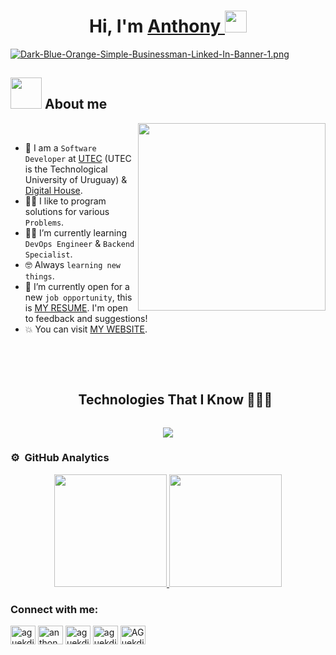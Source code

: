 <div align="center">
<h1 align="center">Hi, I'm <a href="https://anthonyguekdjian.vercel.app/">Anthony </a><img src="https://media.giphy.com/media/hvRJCLFzcasrR4ia7z/giphy.gif" width="35"></h1>
</div>

[![Dark-Blue-Orange-Simple-Businessman-Linked-In-Banner-1.png](https://i.postimg.cc/sxXprwRV/Dark-Blue-Orange-Simple-Businessman-Linked-In-Banner-1.png)](https://postimg.cc/34syjjR6)

## <picture><img src = "https://github.com/7oSkaaa/7oSkaaa/blob/main/Images/about_me.gif?raw=true" width = 50px></picture> About me

<picture> <img align="right" src="https://github.com/7oSkaaa/7oSkaaa/blob/main/Images/Right_Side.gif?raw=true" width = 300px></picture>

<br>

- :school: I am a `Software Developer` at [UTEC](https://utec.edu.uy/en/) (UTEC is the Technological University of Uruguay) & [Digital House](https://www.digitalhouse.com/).
- :technologist: I like to program solutions for various `Problems`.
- :student: I’m currently learning `DevOps Engineer` & `Backend Specialist`.
- :nerd_face: Always `learning new things`.
- :thinking: I’m currently open for a new `job opportunity`, this is [MY RESUME](https://www.canva.com/design/DAFgv5doT3Y/ZfXZVd_aXzduwo2rR-e_tA/view?utm_content=DAFgv5doT3Y&utm_campaign=designshare&utm_medium=link&utm_source=publishsharelink). I'm open to feedback and suggestions!
- :boom: You can visit [MY WEBSITE](https://anthonyguekdjian.vercel.app/).

<br><br>

<div id="user-content-toc">
  <ul align="center">
    <summary><h2 style="display: inline-block">Technologies That I Know 👨🏻‍💻</h2></summary>
  </ul>
</div>
<!--tech stack icons-->
<p align="center">
  <a href="https://skillicons.dev">
    <img src="https://skillicons.dev/icons?i=linux,html,css,tailwind,bootstrap,sass,js,ts,jquery,react,vite,nextjs,go,py,nodejs,express,nestjs,mongodb,mysql,bash,vscode,idea,postman,git,github,githubactions,docker,kubernetes,aws,discord&perline=15" />
  </a>
</p>

### ⚙️ &nbsp;GitHub Analytics

<p align="center">
<a href="https://github.com/ArisGuimera">
  <img height="180em" src="https://github-readme-stats-eight-theta.vercel.app/api?username=AGuekdjian&show_icons=true&theme=algolia&include_all_commits=true&count_private=true"/>
  <img height="180em" src="https://github-readme-stats-eight-theta.vercel.app/api/top-langs/?username=AGuekdjian&layout=compact&langs_count=8&theme=algolia"/>
</a>
</p>

<h3 align="left">Connect with me:</h3>
<p align="left">
<a href="https://twitter.com/aguekdjian19" target="blank"><img align="center" src="https://raw.githubusercontent.com/rahuldkjain/github-profile-readme-generator/master/src/images/icons/Social/twitter.svg" alt="aguekdjian19" height="30" width="40" /></a>
<a href="https://linkedin.com/in/anthony-guekdjian" target="blank"><img align="center" src="https://raw.githubusercontent.com/rahuldkjain/github-profile-readme-generator/master/src/images/icons/Social/linked-in-alt.svg" alt="anthony-guekdjian" height="30" width="40" /></a>
<a href="https://fb.com/aguekdjian" target="blank"><img align="center" src="https://raw.githubusercontent.com/rahuldkjain/github-profile-readme-generator/master/src/images/icons/Social/facebook.svg" alt="aguekdjian" height="30" width="40" /></a>
<a href="https://instagram.com/aguekdjian" target="blank"><img align="center" src="https://raw.githubusercontent.com/rahuldkjain/github-profile-readme-generator/master/src/images/icons/Social/instagram.svg" alt="aguekdjian" height="30" width="40" /></a>
<a href="https://discord.gg/AGuekdjian20#0116" target="blank"><img align="center" src="https://raw.githubusercontent.com/rahuldkjain/github-profile-readme-generator/master/src/images/icons/Social/discord.svg" alt="AGuekdjian20#0116" height="30" width="40" /></a>
</p>
